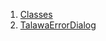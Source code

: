 

1. [Classes](widgets_talawa_error_dialog/widgets_talawa_error_dialog-library.html#classes)
2. [TalawaErrorDialog](widgets_talawa_error_dialog/TalawaErrorDialog-class.html)
